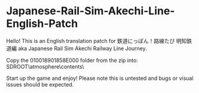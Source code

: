 # Japanese-Rail-Sim-Akechi-Line-English-Patch

Hello! This is an English translation patch for 鉄道にっぽん！路線たび 明知鉄道編 aka Japanese Rail Sim Akechi Railway Line Journey.

Copy the 010018901858E000 folder from the zip into: SDROOT\atmosphere\contents\

Start up the game and enjoy! Please note this is untested and bugs or visual issues should be expected. 
